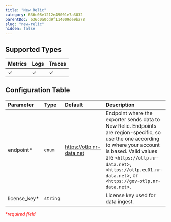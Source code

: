 ```yaml
---
title: "New Relic"
category: 636c08e1212e49001e7a3032
parentDoc: 636c0a0cd9f114009de9ba78
slug: "new-relic"
hidden: false
---
```


## Supported Types

| Metrics | Logs | Traces |
| :------ | :--- | :----- |
| ✓       | ✓    | ✓      |

## Configuration Table

| Parameter     | Type     | Default                    | Description                                                                                                                                                                                                                                                         |
| :------------ | :------- | :------------------------- | :------------------------------------------------------------------------------------------------------------------------------------------------------------------------------------------------------------------------------------------------------------------ |
| endpoint\*    | `enum`   | <https://otlp.nr-data.net> | Endpoint where the exporter sends data to New Relic. Endpoints are region-specific, so use the one according to where your account is based. Valid values are `<https://otlp.nr-data.net`>, `<https://otlp.eu01.nr-data.net`>, or `<https://gov-otlp.nr-data.net`>. |
| license_key\* | `string` |                            | License key used for data ingest.                                                                                                                                                                                                                                   |

<span style="color:red">\*_required field_</span>
